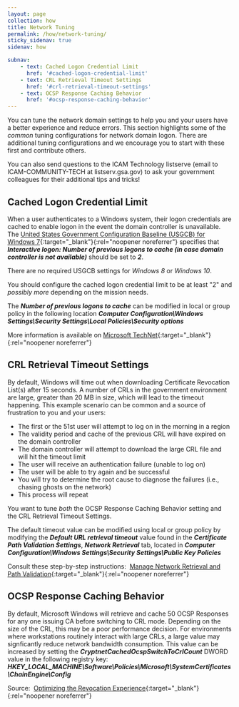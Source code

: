 ```yaml
---
layout: page
collection: how
title: Network Tuning
permalink: /how/network-tuning/
sticky_sidenav: true
sidenav: how

subnav:
    - text: Cached Logon Credential Limit
      href: '#cached-logon-credential-limit'
    - text: CRL Retrieval Timeout Settings
      href: '#crl-retrieval-timeout-settings'
    - text: OCSP Response Caching Behavior
      href: '#ocsp-response-caching-behavior'
---
```


You can tune the network domain settings to help you and your users have a better experience and reduce errors.  This section highlights some of the _common_ tuning configurations for network domain logon.  There are additional tuning configurations and we encourage you to start with these first and contribute others.      

You can also send questions to the ICAM Technology listserve (email to ICAM-COMMUNITY-TECH at listserv.gsa.gov) to ask your government colleagues for their additional tips and tricks!

## Cached Logon Credential Limit

When a user authenticates to a Windows system, their logon credentials are cached to enable logon in the event the domain controller is unavailable. The [United States Government Configuration Baseline (USGCB) for Windows 7](https://usgcb.nist.gov/usgcb/microsoft/download_win7.html){:target="_blank"}{:rel="noopener noreferrer"} specifies that ***Interactive logon: Number of previous logons to cache (in case domain controller is not available)*** should be set to ***2***. 

There are no required USGCB settings for _Windows 8_ or _Windows 10_.  

You should configure the cached logon credential limit to be at least "2" and _possibly more_ depending on the mission needs.  

The ***Number of previous logons to cache*** can be modified in local or group policy in the following location
***Computer Configuration\Windows Settings\Security Settings\Local Policies\Security options***

More information is available on [Microsoft TechNet](https://technet.microsoft.com/en-us/library/jj852209%28v=ws.11%29.aspx){:target="_blank"}{:rel="noopener noreferrer"}

## CRL Retrieval Timeout Settings

By default, Windows will time out when downloading Certificate Revocation List(s) after 15 seconds. A number of CRLs in the government environment are large, greater than 20 MB in size, which will lead to the timeout happening.  This example scenario can be common and a source of frustration to you and your users:  

- The first or the 51st user will attempt to log on in the morning in a region 
- The validity period and cache of the previous CRL will have expired on the domain controller
- The domain controller will attempt to download the large CRL file and will hit the timeout limit
- The user will receive an authentication failure (unable to log on) 
- The user will be able to try again and be successful
- You will try to determine the root cause to diagnose the failures (i.e., chasing ghosts on the network)
- This process will repeat

You want to tune _both_ the OCSP Response Caching Behavior setting and the CRL Retrieval Timeout Settings.  

The default timeout value can be modified using local or group policy by modifying the ***Default URL retrieval timeout*** value found in the ***Certificate Path Validation Settings***, ***Network Retrieval***  tab, located in ***Computer Configuration\Windows Settings\Security Settings\Public Key Policies***

Consult these step-by-step instructions:&nbsp; [Manage Network Retrieval and Path Validation](https://technet.microsoft.com/en-us/library/cc771429%28v=ws.11%29.aspx){:target="_blank"}{:rel="noopener noreferrer"}

## OCSP Response Caching Behavior

By default, Microsoft Windows will retrieve and cache 50 OCSP Responses for any one issuing CA before switching to CRL mode. Depending on the size of the CRL, this may be a poor performance decision. For environments where workstations routinely interact with large CRLs, a large value may signficantly reduce network bandwidth consumption.  This value can be increased by setting the ***CryptnetCachedOcspSwitchToCrlCount*** DWORD value in the following registry key:
***HKEY_LOCAL_MACHINE\Software\Policies\Microsoft\SystemCertificates\ChainEngine\Config***

Source:&nbsp; [Optimizing the Revocation Experience](https://technet.microsoft.com/en-us/library/ee619783%28v=ws.10%29.aspx){:target="_blank"}{:rel="noopener noreferrer"}
